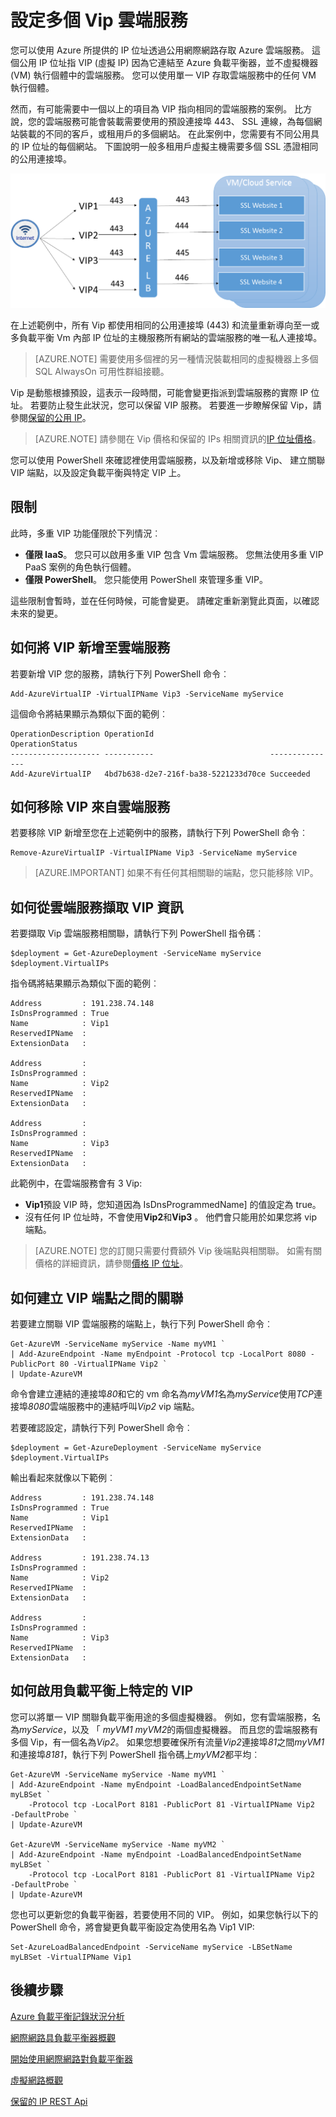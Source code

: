 <properties
   pageTitle="多個 Vip 雲端服務"
   description="MultiVIP 及如何設定在雲端服務上的多個 Vip 概觀"
   services="load-balancer"
   documentationCenter="na"
   authors="sdwheeler"
   manager="carmonm"
   editor="tysonn" />
<tags
   ms.service="load-balancer"
   ms.devlang="na"
   ms.topic="article"
   ms.tgt_pltfrm="na"
   ms.workload="infrastructure-services"
   ms.date="10/24/2016"
   ms.author="sewhee" />

# <a name="configure-multiple-vips-for-a-cloud-service"></a>設定多個 Vip 雲端服務

您可以使用 Azure 所提供的 IP 位址透過公用網際網路存取 Azure 雲端服務。 這個公用 IP 位址指 VIP (虛擬 IP) 因為它連結至 Azure 負載平衡器，並不虛擬機器 (VM) 執行個體中的雲端服務。 您可以使用單一 VIP 存取雲端服務中的任何 VM 執行個體。

然而，有可能需要中一個以上的項目為 VIP 指向相同的雲端服務的案例。 比方說，您的雲端服務可能會裝載需要使用的預設連接埠 443、 SSL 連線，為每個網站裝載的不同的客戶，或租用戶的多個網站。 在此案例中，您需要有不同公用具的 IP 位址的每個網站。 下圖說明一般多租用戶虛擬主機需要多個 SSL 憑證相同的公用連接埠。

![多重 VIP SSL 案例](./media/load-balancer-multivip/Figure1.png)

在上述範例中，所有 Vip 都使用相同的公用連接埠 (443) 和流量重新導向至一或多負載平衡 Vm 內部 IP 位址的主機服務所有網站的雲端服務的唯一私人連接埠。

>[AZURE.NOTE] 需要使用多個裡的另一種情況裝載相同的虛擬機器上多個 SQL AlwaysOn 可用性群組接聽。

Vip 是動態根據預設，這表示一段時間，可能會變更指派到雲端服務的實際 IP 位址。 若要防止發生此狀況，您可以保留 VIP 服務。 若要進一步瞭解保留 Vip，請參閱[保留的公用 IP](../virtual-network/virtual-networks-reserved-public-ip.md)。

>[AZURE.NOTE] 請參閱在 Vip 價格和保留的 IPs 相關資訊的[IP 位址價格](https://azure.microsoft.com/pricing/details/ip-addresses/)。

您可以使用 PowerShell 來確認裡使用雲端服務，以及新增或移除 Vip、 建立關聯 VIP 端點，以及設定負載平衡與特定 VIP 上。

## <a name="limitations"></a>限制

此時，多重 VIP 功能僅限於下列情況︰

- **僅限 IaaS**。 您只可以啟用多重 VIP 包含 Vm 雲端服務。 您無法使用多重 VIP PaaS 案例的角色執行個體。
- **僅限 PowerShell**。 您只能使用 PowerShell 來管理多重 VIP。

這些限制會暫時，並在任何時候，可能會變更。 請確定重新瀏覽此頁面，以確認未來的變更。


## <a name="how-to-add-a-vip-to-a-cloud-service"></a>如何將 VIP 新增至雲端服務

若要新增 VIP 您的服務，請執行下列 PowerShell 命令︰

    Add-AzureVirtualIP -VirtualIPName Vip3 -ServiceName myService

這個命令將結果顯示為類似下面的範例︰

    OperationDescription OperationId                          OperationStatus
    -------------------- -----------                          ---------------
    Add-AzureVirtualIP   4bd7b638-d2e7-216f-ba38-5221233d70ce Succeeded

## <a name="how-to-remove-a-vip-from-a-cloud-service"></a>如何移除 VIP 來自雲端服務

若要移除 VIP 新增至您在上述範例中的服務，請執行下列 PowerShell 命令︰

    Remove-AzureVirtualIP -VirtualIPName Vip3 -ServiceName myService

>[AZURE.IMPORTANT] 如果不有任何其相關聯的端點，您只能移除 VIP。

## <a name="how-to-retrieve-vip-information-from-a-cloud-service"></a>如何從雲端服務擷取 VIP 資訊

若要擷取 Vip 雲端服務相關聯，請執行下列 PowerShell 指令碼︰

    $deployment = Get-AzureDeployment -ServiceName myService
    $deployment.VirtualIPs

指令碼將結果顯示為類似下面的範例︰

    Address         : 191.238.74.148
    IsDnsProgrammed : True
    Name            : Vip1
    ReservedIPName  :
    ExtensionData   :

    Address         :
    IsDnsProgrammed :
    Name            : Vip2
    ReservedIPName  :
    ExtensionData   :

    Address         :
    IsDnsProgrammed :
    Name            : Vip3
    ReservedIPName  :
    ExtensionData   :

此範例中，在雲端服務會有 3 Vip:

- **Vip1**預設 VIP 時，您知道因為 IsDnsProgrammedName] 的值設定為 true。
- 沒有任何 IP 位址時，不會使用**Vip2**和**Vip3** 。 他們會只能用於如果您將 vip 端點。

>[AZURE.NOTE] 您的訂閱只需要付費額外 Vip 後端點與相關聯。 如需有關價格的詳細資訊，請參閱[價格 IP 位址](https://azure.microsoft.com/pricing/details/ip-addresses/)。

## <a name="how-to-associate-a-vip-to-an-endpoint"></a>如何建立 VIP 端點之間的關聯

若要建立關聯 VIP 雲端服務的端點上，執行下列 PowerShell 命令︰

    Get-AzureVM -ServiceName myService -Name myVM1 `
  	| Add-AzureEndpoint -Name myEndpoint -Protocol tcp -LocalPort 8080 -PublicPort 80 -VirtualIPName Vip2 `
  	| Update-AzureVM

命令會建立連結的連接埠*80*和它的 vm 命名為*myVM1*名為*myService*使用*TCP*連接埠*8080*雲端服務中的連結呼叫*Vip2* vip 端點。

若要確認設定，請執行下列 PowerShell 命令︰

    $deployment = Get-AzureDeployment -ServiceName myService
    $deployment.VirtualIPs

輸出看起來就像以下範例︰

    Address         : 191.238.74.148
    IsDnsProgrammed : True
    Name            : Vip1
    ReservedIPName  :
    ExtensionData   :

    Address         : 191.238.74.13
    IsDnsProgrammed :
    Name            : Vip2
    ReservedIPName  :
    ExtensionData   :

    Address         :
    IsDnsProgrammed :
    Name            : Vip3
    ReservedIPName  :
    ExtensionData   :

## <a name="how-to-enable-load-balancing-on-a-specific-vip"></a>如何啟用負載平衡上特定的 VIP

您可以將單一 VIP 關聯負載平衡用途的多個虛擬機器。 例如，您有雲端服務，名為*myService*，以及 「 *myVM1* *myVM2*的兩個虛擬機器。 而且您的雲端服務有多個 Vip，有一個名為*Vip2*。 如果您想要確保所有流量*Vip2*連接埠*81*之間*myVM1*和連接埠*8181*，執行下列 PowerShell 指令碼上*myVM2*都平均︰

    Get-AzureVM -ServiceName myService -Name myVM1 `
  	| Add-AzureEndpoint -Name myEndpoint -LoadBalancedEndpointSetName myLBSet `
        -Protocol tcp -LocalPort 8181 -PublicPort 81 -VirtualIPName Vip2  -DefaultProbe `
  	| Update-AzureVM

    Get-AzureVM -ServiceName myService -Name myVM2 `
  	| Add-AzureEndpoint -Name myEndpoint -LoadBalancedEndpointSetName myLBSet `
        -Protocol tcp -LocalPort 8181 -PublicPort 81 -VirtualIPName Vip2  -DefaultProbe `
  	| Update-AzureVM

您也可以更新您的負載平衡器，若要使用不同的 VIP。 例如，如果您執行以下的 PowerShell 命令，將會變更負載平衡設定為使用名為 Vip1 VIP:

    Set-AzureLoadBalancedEndpoint -ServiceName myService -LBSetName myLBSet -VirtualIPName Vip1

## <a name="next-steps"></a>後續步驟

[Azure 負載平衡記錄狀況分析](load-balancer-monitor-log.md)

[網際網路具負載平衡器概觀](load-balancer-internet-overview.md)

[開始使用網際網路對負載平衡器](load-balancer-get-started-internet-arm-ps.md)

[虛擬網路概觀](../virtual-network/virtual-networks-overview.md)

[保留的 IP REST Api](https://msdn.microsoft.com/library/azure/dn722420.aspx)